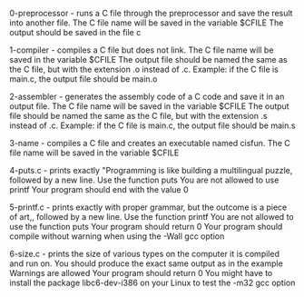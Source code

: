 0-preprocessor - runs a C file through the preprocessor and save the result into another file.
The C file name will be saved in the variable $CFILE
The output should be saved in the file c

1-compiler - compiles a C file but does not link.
The C file name will be saved in the variable $CFILE
The output file should be named the same as the C file, but with the extension .o instead of .c.
Example: if the C file is main.c, the output file should be main.o

2-assembler -  generates the assembly code of a C code and save it in an output file.
The C file name will be saved in the variable $CFILE
The output file should be named the same as the C file, but with the extension .s instead of .c.
Example: if the C file is main.c, the output file should be main.s

3-name - compiles a C file and creates an executable named cisfun.
The C file name will be saved in the variable $CFILE

4-puts.c - prints exactly "Programming is like building a multilingual puzzle, followed by a new line.
Use the function puts
You are not allowed to use printf
Your program should end with the value 0

5-printf.c - prints exactly with proper grammar, but the outcome is a piece of art,, followed by a new line.
Use the function printf
You are not allowed to use the function puts
Your program should return 0
Your program should compile without warning when using the -Wall gcc option

6-size.c - prints the size of various types on the computer it is compiled and run on.
You should produce the exact same output as in the example
Warnings are allowed
Your program should return 0
You might have to install the package libc6-dev-i386 on your Linux to test the -m32 gcc option
